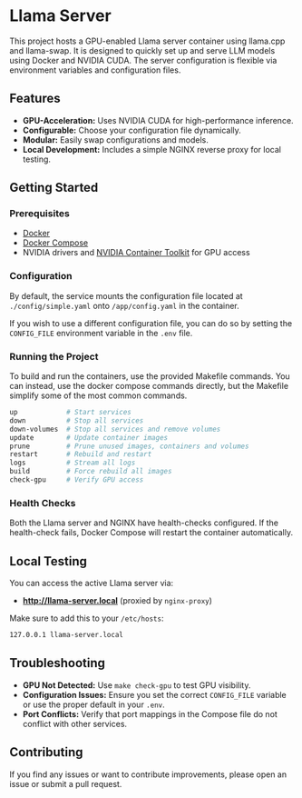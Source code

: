 # Llama Server

This project hosts a GPU-enabled Llama server container using llama.cpp and llama-swap. It is designed to quickly set up and serve LLM models using Docker and NVIDIA CUDA. The server configuration is flexible via environment variables and configuration files.

## Features

- **GPU-Acceleration:** Uses NVIDIA CUDA for high-performance inference.
- **Configurable:** Choose your configuration file dynamically.
- **Modular:** Easily swap configurations and models.
- **Local Development:** Includes a simple NGINX reverse proxy for local testing.


## Getting Started

### Prerequisites

- [Docker](https://docs.docker.com/get-docker/)
- [Docker Compose](https://docs.docker.com/compose/)
- NVIDIA drivers and [NVIDIA Container Toolkit](https://docs.nvidia.com/datacenter/cloud-native/container-toolkit/install-guide.html) for GPU access

### Configuration

By default, the service mounts the configuration file located at `./config/simple.yaml` onto `/app/config.yaml` in the container.

If you wish to use a different configuration file, you can do so by setting the `CONFIG_FILE` environment variable in the `.env` file.

### Running the Project

To build and run the containers, use the provided Makefile commands. You can instead, use the docker compose commands directly, but the Makefile simplify some of the most common commands.

```makefile
up            # Start services
down          # Stop all services
down-volumes  # Stop all services and remove volumes
update        # Update container images
prune         # Prune unused images, containers and volumes
restart       # Rebuild and restart
logs          # Stream all logs
build         # Force rebuild all images
check-gpu     # Verify GPU access
```

### Health Checks

Both the Llama server and NGINX have health-checks configured. If the health-check fails, Docker Compose will restart the container automatically.

## Local Testing

You can access the active Llama server via:

- **http://llama-server.local** (proxied by `nginx-proxy`)

Make sure to add this to your `/etc/hosts`:

```bash
127.0.0.1 llama-server.local
```

## Troubleshooting

- **GPU Not Detected:** Use `make check-gpu` to test GPU visibility.
- **Configuration Issues:** Ensure you set the correct `CONFIG_FILE` variable or use the proper default in your `.env`.
- **Port Conflicts:** Verify that port mappings in the Compose file do not conflict with other services.

## Contributing

If you find any issues or want to contribute improvements, please open an issue or submit a pull request.